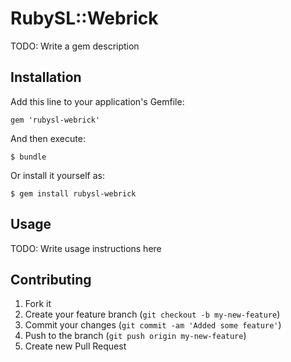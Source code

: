 # RubySL::Webrick

TODO: Write a gem description

## Installation

Add this line to your application's Gemfile:

    gem 'rubysl-webrick'

And then execute:

    $ bundle

Or install it yourself as:

    $ gem install rubysl-webrick

## Usage

TODO: Write usage instructions here

## Contributing

1. Fork it
2. Create your feature branch (`git checkout -b my-new-feature`)
3. Commit your changes (`git commit -am 'Added some feature'`)
4. Push to the branch (`git push origin my-new-feature`)
5. Create new Pull Request
